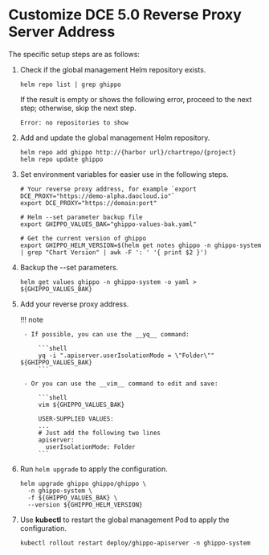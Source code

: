 # Customize DCE 5.0 Reverse Proxy Server Address

The specific setup steps are as follows:

1. Check if the global management Helm repository exists.

    ```shell
    helm repo list | grep ghippo
    ```

   If the result is empty or shows the following error, proceed to the next step;
   otherwise, skip the next step.

    ```none
    Error: no repositories to show
    ```

2. Add and update the global management Helm repository.

    ```shell
    helm repo add ghippo http://{harbor url}/chartrepo/{project}
    helm repo update ghippo
    ```

3. Set environment variables for easier use in the following steps.

    ```shell
    # Your reverse proxy address, for example `export DCE_PROXY="https://demo-alpha.daocloud.io"` 
    export DCE_PROXY="https://domain:port"

    # Helm --set parameter backup file
    export GHIPPO_VALUES_BAK="ghippo-values-bak.yaml"

    # Get the current version of ghippo
    export GHIPPO_HELM_VERSION=$(helm get notes ghippo -n ghippo-system | grep "Chart Version" | awk -F ': ' '{ print $2 }')
    ```

4. Backup the --set parameters.

    ```shell
    helm get values ghippo -n ghippo-system -o yaml > ${GHIPPO_VALUES_BAK}
    ```

5. Add your reverse proxy address.

   !!! note

        - If possible, you can use the __yq__ command:

            ```shell
            yq -i ".apiserver.userIsolationMode = \"Folder\"" ${GHIPPO_VALUES_BAK}
            ```

        - Or you can use the __vim__ command to edit and save:

            ```shell
            vim ${GHIPPO_VALUES_BAK}

            USER-SUPPLIED VALUES:
            ...
            # Just add the following two lines
            apiserver:
              userIsolationMode: Folder
            ```

6. Run `helm upgrade` to apply the configuration.

    ```shell
    helm upgrade ghippo ghippo/ghippo \
      -n ghippo-system \
      -f ${GHIPPO_VALUES_BAK} \
      --version ${GHIPPO_HELM_VERSION}
    ```

7. Use __kubectl__ to restart the global management Pod to apply the configuration.

    ```shell
    kubectl rollout restart deploy/ghippo-apiserver -n ghippo-system
    ```
